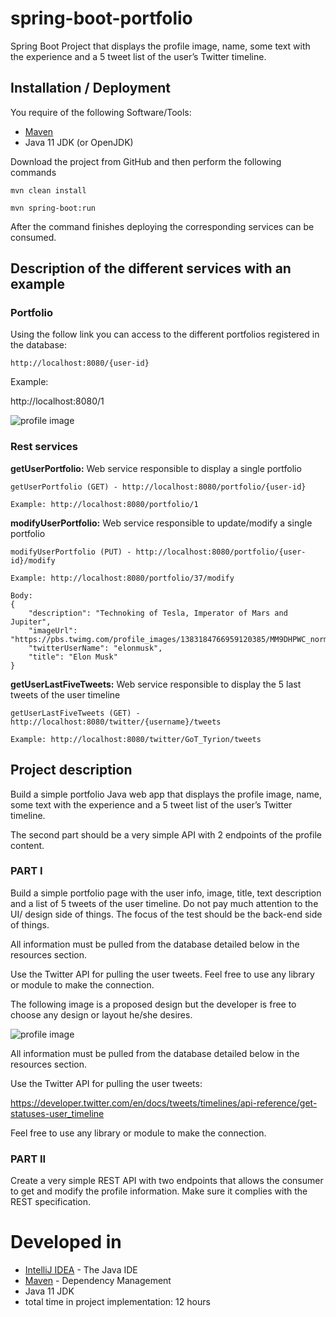 # spring-boot-portfolio
Spring Boot Project that displays the profile image, name, some text with the experience and a 5 tweet list of the user’s Twitter timeline.

## Installation / Deployment

You require of the following Software/Tools:
* [Maven](https://maven.apache.org/)
* Java 11 JDK (or OpenJDK)

Download the project from GitHub and then perform the following commands
```
mvn clean install

mvn spring-boot:run
```

After the command finishes deploying the corresponding services can be consumed.

## Description of the different services with an example

### Portfolio

Using the follow link you can access to the different portfolios registered in the database:

```
http://localhost:8080/{user-id}
```

Example:

http://localhost:8080/1

![profile image](https://i.ibb.co/rbnjPMY/portfolio.png)

### Rest services

**getUserPortfolio:** Web service responsible to display a single portfolio

```
getUserPortfolio (GET) - http://localhost:8080/portfolio/{user-id}

Example: http://localhost:8080/portfolio/1
```

**modifyUserPortfolio:** Web service responsible to update/modify a single portfolio

```
modifyUserPortfolio (PUT) - http://localhost:8080/portfolio/{user-id}/modify

Example: http://localhost:8080/portfolio/37/modify

Body:
{
    "description": "Technoking of Tesla, Imperator of Mars and Jupiter",
    "imageUrl": "https://pbs.twimg.com/profile_images/1383184766959120385/MM9DHPWC_normal.jpg",
    "twitterUserName": "elonmusk",
    "title": "Elon Musk"
}
```

**getUserLastFiveTweets:** Web service responsible to display the 5 last tweets of the user timeline

```
getUserLastFiveTweets (GET) - http://localhost:8080/twitter/{username}/tweets

Example: http://localhost:8080/twitter/GoT_Tyrion/tweets
```
## Project description

Build a simple portfolio Java web app that displays the profile image, name, some text with the experience and a 5 tweet list of the user’s Twitter timeline.

The second part should be a very simple API with 2 endpoints of the profile content.

### PART I

Build a simple portfolio page with the user info, image, title, text description and a list of 5 tweets of the user timeline. Do not pay much attention to the UI/ design side of things. The focus of the test should be the back-end side of things.

All information must be pulled from the database detailed below in the resources section.

Use the Twitter API for pulling the user tweets. Feel free to use any library or module to make the connection.

The following image is a proposed design but the developer is free to choose any design or layout he/she desires.

![profile image](https://i.ibb.co/C0KcTC7/profile-img.png)

All information must be pulled from the database detailed below in the resources section.

Use the Twitter API for pulling the user
tweets:

https://developer.twitter.com/en/docs/tweets/timelines/api-reference/get-statuses-user_timeline​ 

Feel free to use any library or module to make the connection.

### PART II

Create a very simple REST API with two endpoints that allows the consumer to get and modify the profile information. Make sure it complies with the REST specification.
# Developed in

* [IntelliJ IDEA](https://www.jetbrains.com/idea/) - The Java IDE
* [Maven](https://maven.apache.org/) - Dependency Management
* Java 11 JDK
* total time in project implementation: 12 hours

